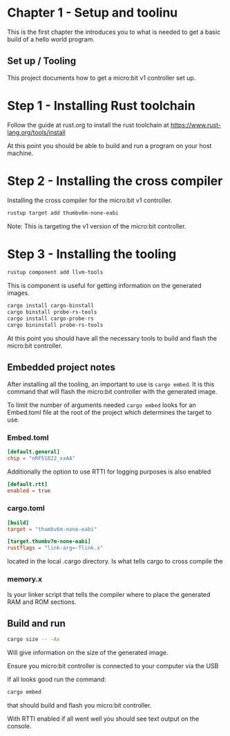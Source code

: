 # Chapter 1 - Setup and toolinu

This is the first chapter the introduces you to what is needed to get a
basic build of a hello world program.

## Set up / Tooling

This project documents how to get a micro:bit v1 controller set up.

# Step 1 - Installing Rust toolchain

Follow the guide at rust.org to install the rust toolchain at
https://www.rust-lang.org/tools/install

At this point you should be able to build and run a program on your host
machine.

# Step 2 - Installing the cross compiler

Installing the cross compiler for the micro:bit v1 controller.

```bash
rustup target add thumbv6m-none-eabi
```

Note: This is targeting the v1 version of the micro:bit controller.

# Step 3 - Installing the tooling

```bash
rustup component add llvm-tools
```

This is component is useful for getting information on the generated images.

```bash
cargo install cargo-binstall
cargo binstall probe-rs-tools
cargo install cargo-probe-rs
cargo bininstall probe-rs-tools
```

At this point you should have all the necessary tools to build and flash the
micro:bit controller.

## Embedded project notes

After installing all the tooling, an important to use is `cargo embed`. It is
this command that will flash the micro:bit controller with the generated image.

To limit the number of arguments needed `cargo embed` looks for an Embed.toml
file at the root of the project which determines the target to use.

### Embed.toml

```toml
[default.general]
chip = "nRF51822_xxAA"
```

Additionally the option to use RTTI for logging purposes is also enabled

```toml
[default.rtt]
enabled = true
```

### cargo.toml

```toml
[build]
target = "thumbv6m-none-eabi"

[target.thumbv7m-none-eabi]
rustflags = "link-arg=-Tlink.x"
```

located in the local .cargo directory. Is what tells cargo to cross compile the

### memory.x

Is your linker script that tells the compiler where to place the generated
RAM and ROM sections.

## Build and run

```bash
cargo size -- -Ax
```

Will give information on the size of the generated image.

Ensure you micro:bit controller is connected to your computer via the USB

If all looks good run the command:

```bash
cargo embed
```

that should build and flash you micro:bit controller.

With RTTI enabled if all went well you should see text output on the console.
